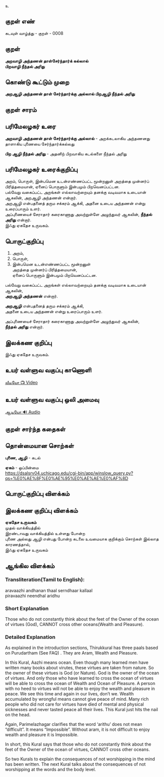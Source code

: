 உ

## குறள் எண்
கடவுள் வாழ்த்து - குறள் - 0008

## குறள்   

**அறவாழி அந்தணன் தாள்சேர்ந்தார்க் கல்லால்  
பிறவாழி நீந்தல் அரிது**


## கொண்டு கூட்டும் முறை  

**அறஆழி அந்தணன் தாள் சேர்ந்தார்க்கு அல்லால் பிறஆழி நீந்தல் அரிது**  

## குறள் சாரம்   



## பரிமேலழகர் உரை  

**அறவாழி அந்தணன் தாள் சேர்ந்தார்க்கு அல்லால்** - அறக்கடலாகிய அந்தணனது தாளாகிய புணையை சேர்ந்தார்க்கல்லது  

**பிற ஆழி நீந்தல் அரிது** - அதனிற் பிறவாகிய கடல்களை நீந்தல் அரிது


## பரிமேலழகர் உரைக்குறிப்பு  

அறம், பொருள், இன்பமென உடன்எண்ணப்பட்ட மூன்றனுள் அறத்தை முன்னர்ப் பிரித்தமையான், ஏனைப் பொருளும் இன்பமும் பிறவெனப்பட்டன.  
பல்வேறு வகைப்பட்ட அறங்கள் எல்லாவற்றையும் தனக்கு வடிவமாக உடையான் ஆகலின், அறஆழி	அந்தணன் என்றார்.  
அறஆழி என்பதனைத் தரும சக்கரம் ஆக்கி, அதனை உடைய அந்தணன்  என்று உரைப்பாரும் உளர்.  
அப்புணையைச் சேராதார் கரைகாணாது அவற்றுள்ளே அழுந்துவர் ஆகலின், **நீந்தல் அரிது**  என்றார்.  
இஃது ஏகதேச உருவகம்.


## பொருட்குறிப்பு

1. அறம்,  
2. பொருள்,  
3. இன்பமென உடன்எண்ணப்பட்ட மூன்றனுள்  
அறத்தை முன்னர்ப் பிரித்தமையான்,  
ஏனைப் பொருளும் இன்பமும் பிறவெனப்பட்டன.  

பல்வேறு வகைப்பட்ட அறங்கள் எல்லாவற்றையும் தனக்கு வடிவமாக உடையான் ஆகலின்,  
**அறஆழி	அந்தணன்** என்றார்.  

**அறஆழி** என்பதனைத் தரும சக்கரம் ஆக்கி,  
அதனை உடைய அந்தணன்  என்று உரைப்பாரும் உளர்.  

அப்புணையைச் சேராதார் கரைகாணாது அவற்றுள்ளே அழுந்துவர் ஆகலின்,  
**நீந்தல் அரிது**  என்றார்.   

## இலக்கண குறிப்பு

இஃது ஏகதேச உருவகம்.  

## உயர் வள்ளுவ வகுப்பு காணொளி

[ வீடியோ 📺 Video ](https://youtu.be/r8XwZ9NsbXA)

## உயர் வள்ளுவ வகுப்பு ஒலி அமைவு 

[ ஆடியோ 🔊 Audio ](https://drive.google.com/open?id=1RIRZxmQ8Av-aCzJr7Ydw1ZoR-r2w6MWs)

## குறள் சார்ந்த கதைகள் 

## தொன்மையான சொற்கள்  

**புணை, ஆழி** - கடல்   

**ஏகம்** - ஒப்பின்மை  
https://dsalsrv04.uchicago.edu/cgi-bin/app/winslow_query.py?qs=%E0%AE%8F%E0%AE%95%E0%AE%AE%E0%AF%8D

## பொருட்குறிப்பு விளக்கம்  



## இலக்கண குறிப்பு விளக்கம்  

**ஏகதேச உருவகம்**  
முதல் வாக்கியத்தில்  
இரண்டாவது வாக்கியத்தில் உள்ளது போன்ற  
புணை அல்லது ஆழி என்பது போன்ற கடலை உவமையாக குறிக்கும் சொற்கள் இல்லாத காரணத்தால்,  
இஃது ஏகதேச உருவகம்

## ஆங்கில விளக்கம்

### Transliteration(Tamil to English):  

aravaazhi andhanan thaal serndhaar kallaal  
piravaazhi neendhal aridhu  

### Short Explanation  
Those who do not constantly think about the feet of the Owner of the ocean of virtues (God), CANNOT cross other oceans(Wealth and Pleasure).  

### Detailed Explanation  
As explained in the introduction sections, Thirukkural has three paals based on Purudartham (See FAQ) . They are Aram, Wealth and Pleasure.  

In this Kural, Aazhi means ocean. Even though many learned men have written many books about virutes, these virtues are taken from nature. So the owner of these virtues is God (or Nature). God is the owner of the ocean of virtues. And only those who have learned to cross the ocean of virtues will be able to cross the ocean of Wealth and Ocean of Pleasure. A person with no heed to virtues will not be able to enjoy the wealth and pleasure in peace. We see this time and again in our lives, don’t we. Wealth accumulated by wrongful means cannot give peace of mind. Many rich people who did not care for virtues have died of mental and physical sicknesses and never tasted peace all their lives. This Kural just hits the nail on the head.  

Again, Parimelazhagar clarifies that the word ‘arithu’ does not mean “difficult”. It means “Impossible”. Without aram, it is not difficult to enjoy wealth and pleasure it is Impossible.  

In short, this Kural says that those who do not constantly think about the feet of the Owner of the ocean of virtues, CANNOT cross other oceans.  

So two Kurals to explain the consequences of not worshipping in the mind has been written. The next Kural talks about the consequences of not worshipping at the words and the body level.

##
